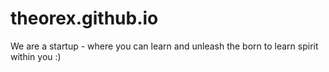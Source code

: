 # theorex.github.io
We are a startup - where you can learn and unleash the born to learn spirit within you :)

